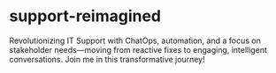 # support-reimagined
Revolutionizing IT Support with ChatOps, automation, and a focus on stakeholder needs—moving from reactive fixes to engaging, intelligent conversations. Join me in this transformative journey!
